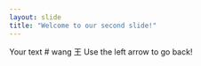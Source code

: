 ```yaml
---
layout: slide
title: "Welcome to our second slide!"
---
```

Your text # wang 王
Use the left arrow to go back!
